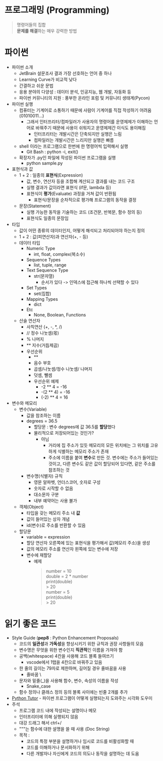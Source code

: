 # 프로그래밍 (Programming)
> 명령어들의 집합  
> **문제를 해결**하는 매우 강력한 방법  

# 파이썬
- 파이썬 소개
    - JetBrain 설문조사 결과 가장 선호하는 언어 중 하나
    - Learning Curve가 비교적 낮다
    - 간결하고 쉬운 문법
    - 응용 분야의 다양성 : 데이터 분석, 인공지능, 웹 개발, 자동화 등
    - 파이썬 커뮤니티의 지원 : 풍부한 온라인 포럼 및 커뮤니티 생태계(Pycon)
- 파이썬 실행
    - 컴퓨터는 기계어로 소통하기 때문에 사람이 기계어를 직접 작성하기 어려움(01010011...)
        - 그래서 인터프리터/컴파일러가 사용자의 명령어를 운영체제가 이해하는 언어로 바꿔주기 때문에 사용이 쉬워지고 운영체제간 이식도 용이해짐
            - 인터프리터는 개발시간은 단축되지만 실행은 느림
            - 컴파일러는 개발시간은 느리지만 실행은 빠름
    - shell 이라는 프로그램으로 한번에 한 명령어씩 입력해서 실행
        - Git Bash : python -i, exit()
    - 확장자가 .py인 파일에 작성된 파이썬 프로그램을 실행
        - python sample.py
- 표현식과 값
    - 1 + 2 : 일종의 **표현식**(Expression)
        - 값, 변수, 연산자 등을 조합해 계산되고 결과를 내는 코드 구조
        - 실행 결과가 값이라면 표현식 (if문, lambda 등)
        - 표현식이 **평가**(Evaluate) 과정을 거쳐 값이 반환됨
            - 표현식/문장을 순차적으로 평가해 프로그램의 동작을 결정
    - 문장(Statement)
        - 실행 가능한 동작을 기술하는 코드 (조건문, 반복문, 함수 정의 등)
        - 표현식도 일종의 문장임
- 타입
    - 값이 어떤 종류의 데이터인지, 어떻게 해석되고 처리되어야 하는지 정의
    - 1 + 2 : 값(피연산자)과 연산자(+, - 등)
    - 데이터 타입
        - Numeric Type
            - int, float, complex(복소수)
        - Sequence Types
            - list, tuple, range
        - Text Sequence Type
            - str(문자열)
                - 순서가 있다 -> 인덱스에 접근해 하나씩 선택할 수 있다
        - Set Types
            - set(집합)
        - Mapping Types
            - dict
        - Etc
            - None, Boolean, Functions
    - 산술 연산자
        - 사칙연산 (+, -, *, /)
        - // 정수 나눗셈(몫)
        - % 나머지
        - ** 지수(거듭제곱)
        - 우선순위
            - **
            - 음수 부호
            - 곱셈/나눗셈/정수 나눗셈/ 나머지
            - 덧셈, 뺄셈
            - 우선순위 예제
                - -2 ** 4 = -16
                - -(2 ** 4) = -16
                - (-2) ** 4 = 16
- 변수와 메모리
    - 변수(Variable)
        - 값을 참조하는 이름
        - degrees = 36.5
            - 할당문 : 변수 degrees에 값 36.5를 **할당**했다
            - 물리적으로 저장되어있는 것인가?
                - 아님
                    - 거리에 집 주소가 있듯 메모리의 모든 위치에는 그 위치를 고유하게 식별하는 메모리 주소가 존재
                    - 주소에 이름을 붙여 **변수**로 만든 것. 변수에는 주소가 들어있는 것이고, 다른 변수도 같은 값이 할당되어 있다면, 같은 주소를 참조하는 것
        - 변수명(식별자) 규칙
            - 영문 알파벳, 언더스코어, 숫자로 구성
            - 숫자로 시작할 수 없음
            - 대소문자 구분
            - 내부 예약어는 사용 불가
    - 객체(Object)
        - 타입을 갖는 메모리 주소 내 **값**
        - 값이 들어있는 상자 개념
        - id(변수)로 주소를 반환할 수 있음
    - 할당문
        - variable = expression
        - 할당 연산자 오른쪽에 있는 표현식을 평가해서 값(메모리 주소)을 생성
        - 값의 메모리 주소를 연산자 왼쪽에 있는 변수에 저장
        - 변수에 재할당
            - 예제
                > number = 10  
                > double = 2 * number  
                > print(double)  
                    > 20  
                > number = 5  
                > print(double)  
                    > 20

# 읽기 좋은 코드
- Style Guide (**pep8** : Python Enhancement Proposals)
    - 코드의 **일관성**과 **가독성**을 향상시키기 위한 규칙과 권장 사항들의 모음
    - 변수명은 무엇을 위한 변수인지 **직관적**인 이름을 가져야 함
    - 공백(whitespace) 4칸을 사용해 코드 블록 들여쓰기
        - vscode에서 1탭을 4칸으로 바꿔주고 있음
    - 한 줄의 길이는 79자로 제한하며, 길어질 경우 줄바꿈을 사용
        - 줄바꿈 \
    - 문자와 밑줄(_)을 사용해 함수, 변수, 속성의 이름을 작성
        - Snake_case
    - 함수 정의나 클래스 정의 등의 블록 사이에는 빈줄 2개를 추가
- [Python Tutor](https://pythontutor.com/visualize.html#mode=edit)
        - 파이썬 프로그램이 어떻게 실행되는지 도와주는 시각화 도우미
- 주석
    - 프로그램 코드 내에 작성되는 설명이나 메모
    - 인터프리터에 의해 실행되지 않음
    - 대강 드래그 해서 ctrl+/
    - """는 함수에 대한 설명을 쓸 때 사용 (Doc String)
    - 목적 :
        - 코드의 특정 부분을 설명하거나 임시로 코드를 비활성화할 때
        - 코드를 이해하거나 문서화하기 위해
        - 다른 개발자나 자신에게 코드의 의도나 동작을 설명하는 데 도움